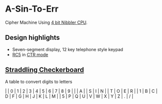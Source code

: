 # A-Sin-To-Err

Cipher Machine Using [4 bit Nibbler CPU](http://bigmessofwires.com/nibbler).

Design highlights
-----------------

* Seven-segment display, 12 key telephone style keypad
* [RC5](https://en.wikipedia.org/wiki/RC5) in [CTR mode](https://en.wikipedia.org/wiki/Block_cipher_mode_of_operation#Counter_.28CTR.29)

[Straddling Checkerboard](https://en.wikipedia.org/wiki/VIC_cipher#Straddling_checkerboard)
-----------------------

A table to convert digits to letters

|   | 0 | 1 | 2 | 3 | 4 | 5 | 6 | 7 | 8 | 9 |
|   | A |   | S | I | N |   | T | O | E | R |
| 1 | B | C | D | F | G | H | J | K | L | M |
| 5 | P | Q | U | V | W | X | Y | Z | . | / |
